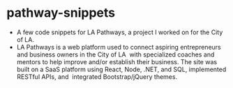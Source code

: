 # pathway-snippets
- A few code snippets for LA Pathways, a project I worked on for the City of LA. 
- LA Pathways is a web platform used to connect aspiring entrepreneurs and business owners in the City of LA  with specialized coaches and mentors to help improve and/or establish their business. The site was built on a SaaS platform using React, Node, .NET, and SQL, implemented RESTful APIs, and  integrated Bootstrap/jQuery themes. 
